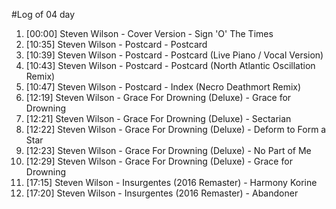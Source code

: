 #Log of 04 day

1. [00:00] Steven Wilson - Cover Version - Sign 'O' The Times
1. [10:35] Steven Wilson - Postcard - Postcard
1. [10:39] Steven Wilson - Postcard - Postcard (Live Piano / Vocal Version)
1. [10:43] Steven Wilson - Postcard - Postcard (North Atlantic Oscillation Remix)
1. [10:47] Steven Wilson - Postcard - Index (Necro Deathmort Remix)
1. [12:19] Steven Wilson - Grace For Drowning (Deluxe) - Grace for Drowning
1. [12:21] Steven Wilson - Grace For Drowning (Deluxe) - Sectarian
1. [12:22] Steven Wilson - Grace For Drowning (Deluxe) - Deform to Form a Star
1. [12:23] Steven Wilson - Grace For Drowning (Deluxe) - No Part of Me
1. [12:29] Steven Wilson - Grace For Drowning (Deluxe) - Grace for Drowning
1. [17:15] Steven Wilson - Insurgentes (2016 Remaster) - Harmony Korine
1. [17:20] Steven Wilson - Insurgentes (2016 Remaster) - Abandoner
